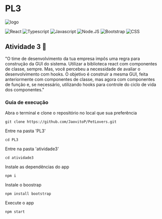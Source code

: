 # PL3

![logo](https://github.com/JaovitoP/PetLovers/assets/115598741/8cd28b13-7ca2-42e5-84c7-809b83268524)

![React](https://img.shields.io/badge/React-20232A?style=for-the-badge&logo=react&logoColor=61DAFB)
![Typescript](https://img.shields.io/badge/TypeScript-007ACC?style=for-the-badge&logo=typescript&logoColor=white)
![Javascript](https://img.shields.io/badge/JavaScript-323330?style=for-the-badge&logo=javascript&logoColor=F7DF1E)
![Node.JS](https://img.shields.io/badge/Node.js-43853D?style=for-the-badge&logo=node.js&logoColor=white)
![Bootstrap](https://img.shields.io/badge/Bootstrap-563D7C?style=for-the-badge&logo=bootstrap&logoColor=white)
![CSS](https://img.shields.io/badge/CSS3-1572B6?style=for-the-badge&logo=css3&logoColor=white)

## Atividade 3 🐾
"O time de desenvolvimento da tua empresa impôs uma regra para construção da GUI do sistema. Utilizar a biblioteca react com componentes de classe, sempre. Mas, você percebeu a necessidade de avaliar o desenvolvimento com hooks. O objetivo é construir a mesma GUI, feita anteriormente com componentes de classe, mas agora com componentes de função e, se necessário, utilizando hooks para controle do ciclo de vida dos componentes."

### Guia de execução
Abra o terminal e clone o repositório no local que sua preferência
~~~
git clone https://github.com/JaovitoP/PetLovers.git
~~~
Entre na pasta 'PL3'
~~~
cd PL3
~~~
Entre na pasta 'atividade3'
~~~
cd atividade3
~~~
Instale as dependências do app
~~~
npm i
~~~
Instale o boostrap
~~~
npm install bootstrap
~~~~
Execute o app
~~~
npm start
~~~
